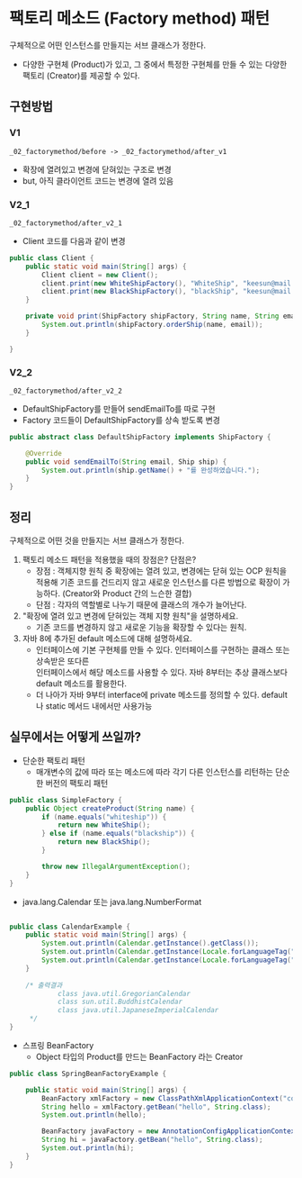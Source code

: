 # 팩토리 메소드 (Factory method) 패턴
구체적으로 어떤 인스턴스를 만들지는 서브 클래스가 정한다.
- 다양한 구현체 (Product)가 있고, 그 중에서 특정한 구현체를 만들 수 있는 다양한 팩토리 
(Creator)를 제공할 수 있다.

## 구현방법
### V1
`_02_factorymethod/before -> _02_factorymethod/after_v1`
- 확장에 열려있고 변경에 닫혀있는 구조로 변경
- but, 아직 클라이언트 코드는 변경에 열려 있음

### V2_1
`_02_factorymethod/after_v2_1`
- Client 코드를 다음과 같이 변경
```java
public class Client {
	public static void main(String[] args) {
		Client client = new Client();
		client.print(new WhiteShipFactory(), "WhiteShip", "keesun@mail.com");
		client.print(new BlackShipFactory(), "blackShip", "keesun@mail.com");
	}

	private void print(ShipFactory shipFactory, String name, String email) {
		System.out.println(shipFactory.orderShip(name, email));
	}

}
```

### V2_2
`_02_factorymethod/after_v2_2`
- DefaultShipFactory를 만들어 sendEmailTo를 따로 구현
- Factory 코드들이 DefaultShipFactory를 상속 받도록 변경
```java
public abstract class DefaultShipFactory implements ShipFactory {

	@Override
	public void sendEmailTo(String email, Ship ship) {
		System.out.println(ship.getName() + "를 완성하였습니다.");
	}
}
```

## 정리
구체적으로 어떤 것을 만들지는 서브 클래스가 정한다.
1. 팩토리 메소드 패턴을 적용했을 때의 장점은? 단점은?
    - 장점 : 객체지향 원칙 중 확장에는 열려 있고, 변경에는 닫혀 있는 OCP 원칙을 적용해 기존 코드를
      건드리지 않고 새로운 인스턴스를 다른 방법으로 확장이 가능하다.
      (Creator와 Product 간의 느슨한 결합)
    - 단점 : 각자의 역할별로 나누기 때문에 클래스의 개수가 늘어난다.
2. "확장에 열려 있고 변경에 닫혀있는 객체 지향 원칙"을 설명하세요.
    - 기존 코드를 변경하지 않고 새로운 기능을 확장할 수 있다는 원칙.
3. 자바 8에 추가된 default 메소드에 대해 설명하세요.
    - 인터페이스에 기본 구현체를 만들 수 있다. 인터페이스를 구현하는 클래스 또는 상속받은 또다른  
      인터페이스에서 해당 메소드를 사용할 수 있다. 자바 8부터는 추상 클래스보다 default 메소드를 
      활용한다.
    - 더 나아가 자바 9부터 interface에 private 메소드를 정의할 수 있다. default나 static
      메서드 내에서만 사용가능

## 실무에서는 어떻게 쓰일까?
- 단순한 팩토리 패턴
  - 매개변수의 값에 따라 또는 메소드에 따라 각기 다른 인스턴스를 리턴하는 단순한 버전의 팩토리 패턴
```java
public class SimpleFactory {
	public Object createProduct(String name) {
		if (name.equals("whiteship")) {
			return new WhiteShip();
		} else if (name.equals("blackship")) {
			return new BlackShip();
		}

		throw new IllegalArgumentException();
	}
}
```
  - java.lang.Calendar 또는 java.lang.NumberFormat
```java

public class CalendarExample {
	public static void main(String[] args) {
		System.out.println(Calendar.getInstance().getClass());
		System.out.println(Calendar.getInstance(Locale.forLanguageTag("th-TH-x-lvariant-TH")).getClass());
		System.out.println(Calendar.getInstance(Locale.forLanguageTag("ja-JP-x-lvariant-JP")).getClass());
	}
   
	/* 출력결과
            class java.util.GregorianCalendar
            class sun.util.BuddhistCalendar
            class java.util.JapaneseImperialCalendar
	 */
}
``` 
- 스프링 BeanFactory
  - Object 타입의 Product를 만드는 BeanFactory 라는 Creator
```java
public class SpringBeanFactoryExample {

	public static void main(String[] args) {
		BeanFactory xmlFactory = new ClassPathXmlApplicationContext("config.xml");
		String hello = xmlFactory.getBean("hello", String.class);
		System.out.println(hello);

		BeanFactory javaFactory = new AnnotationConfigApplicationContext(Config.class);
		String hi = javaFactory.getBean("hello", String.class);
		System.out.println(hi);
	}
}
```